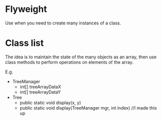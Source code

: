 # Flyweight

Use when you need to create many instances of a class.

# Class list

The idea is to maintain the state of the many objects as an array, then use class methods to perform operations on elements of the array.

E.g.

* TreeManager
  * int[] treeArrayDataX
  * int[] treeArrayDataY
* Tree
  * public static void display(x, y)
  * public static void display(TreeManager mgr, int index)   //I made this up
  


